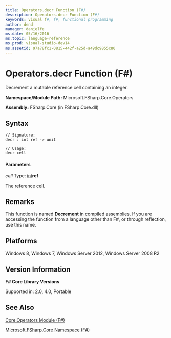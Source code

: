 ```yaml
---
title: Operators.decr Function (F#)
description: Operators.decr Function (F#)
keywords: visual f#, f#, functional programming
author: dend
manager: danielfe
ms.date: 05/16/2016
ms.topic: language-reference
ms.prod: visual-studio-dev14
ms.assetid: 97a78fc1-0815-442f-a25d-a49dc9855c80 
---
```


# Operators.decr Function (F#)

Decrement a mutable reference cell containing an integer.

**Namespace/Module Path:** Microsoft.FSharp.Core.Operators

**Assembly:** FSharp.Core (in FSharp.Core.dll)


## Syntax

```
// Signature:
decr : int ref -> unit

// Usage:
decr cell
```

#### Parameters
*cell*
Type: [int](https://msdn.microsoft.com/library/025d5455-3622-4ea5-9573-3ecbd4ee1375)**ref**


The reference cell.




## Remarks
This function is named **Decrement** in compiled assemblies. If you are accessing the function from a language other than F#, or through reflection, use this name.


## Platforms
Windows 8, Windows 7, Windows Server 2012, Windows Server 2008 R2


## Version Information
**F# Core Library Versions**

Supported in: 2.0, 4.0, Portable




## See Also
[Core.Operators Module &#40;F&#35;&#41;](Core.Operators-Module-%5BFSharp%5D.md)

[Microsoft.FSharp.Core Namespace &#40;F&#35;&#41;](Microsoft.FSharp.Core-Namespace-%5BFSharp%5D.md)

